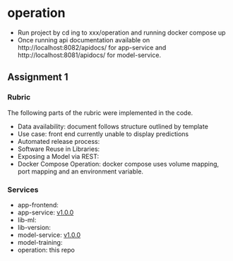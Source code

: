# operation

* Run project by cd ing to xxx/operation and running docker compose up
* Once running api documentation available on http://localhost:8082/apidocs/ for app-service and http://localhost:8081/apidocs/ for model-service.

## Assignment 1

### Rubric

The following parts of the rubric were implemented in the code.

* Data availability: document follows structure outlined by template
* Use case: front end currently unable to display predictions
* Automated release process:
* Software Reuse in Libraries:
* Exposing a Model via REST:
* Docker Compose Operation: docker compose uses volume mapping, port mapping and an environment variable.

### Services

* app-frontend:
* app-service: [v1.0.0](https://github.com/remla25-team3/app-service/releases/tag/v1.0.0)
* lib-ml:
* lib-version:
* model-service: [v1.0.0](https://github.com/remla25-team3/model-service/releases/tag/v1.0.0)
* model-training:
* operation: this repo
